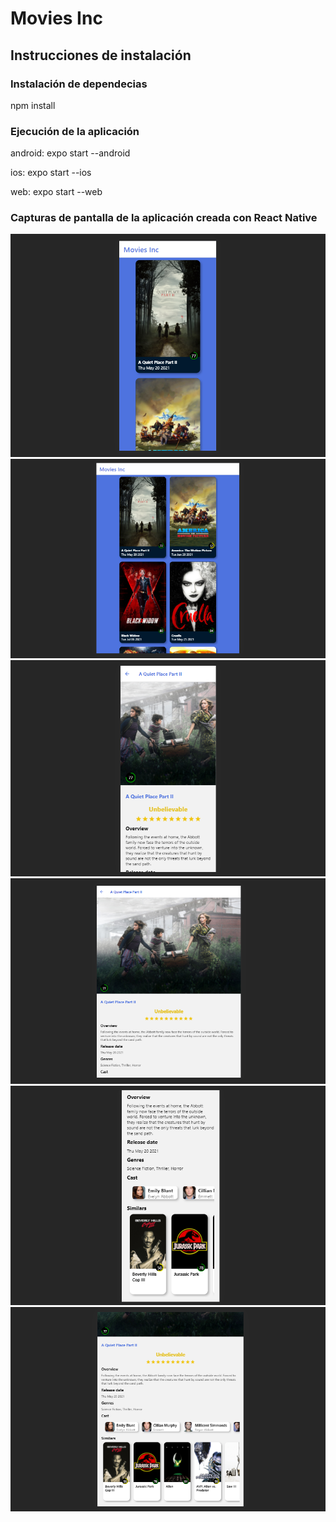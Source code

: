 # Movies Inc

## Instrucciones de instalación

### Instalación de dependecias 
npm install 

### Ejecución de la aplicación
android: expo start --android

ios: expo start --ios

web: expo start --web

### Capturas de pantalla de la aplicación creada con React Native

![image](https://github.com/CesarAOrtiz/movies-react-native/blob/main/capturas/Home%20Mobile.png)
![image](https://github.com/CesarAOrtiz/movies-react-native/blob/main/capturas/Home%20Tablet.png)
![image](https://github.com/CesarAOrtiz/movies-react-native/blob/main/capturas/Detalle%20Mobile.png)
![image](https://github.com/CesarAOrtiz/movies-react-native/blob/main/capturas/Detalle%20Tablet.png)
![image](https://github.com/CesarAOrtiz/movies-react-native/blob/main/capturas/Detalle%20Mobile%202.png)
![image](https://github.com/CesarAOrtiz/movies-react-native/blob/main/capturas/Detalle%20Tablet%202.png)
